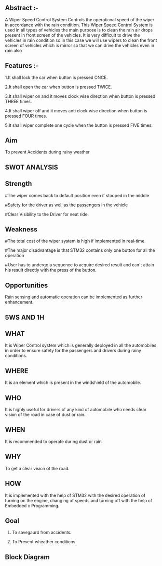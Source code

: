 ## Abstract :-
A Wiper Speed Control System Controls the operational speed of the wiper in accordance with the rain condition. This Wiper Speed Control System is used in all types of vehicles the main purpose is to clean the rain air drops present in front screen of the vehicles. It is very difficult to drive the vehicles in rain condition so in this case we will use wipers to clean the front screen of vehicles which is mirror so that we can drive the vehicles even in rain also

## Features :-
1.It shall lock the car when button is pressed ONCE.

2.It shall open the car when button is pressed TWICE.

3.It shall wiper on and it moves clock wise direction when button is pressed THREE times.

4.It shall wiper off and it moves anti clock wise direction when button is pressed FOUR times.

5.It shall wiper complete one cycle when the button is pressed FIVE times.

## Aim 
To prevent Accidents during rainy weather

## SWOT ANALYSIS

## Strength

#The wiper comes back to default position even if stooped in the middle

#Safety for the driver as well as the passengers in the vehicle

#Clear Visibility to the Driver for neat ride.

## Weakness

#The total cost of the wiper system is high if implemented in real-time.

#The major disadvantage is that STM32 contains only one button for all the operation

#User has to undergo a sequence to acquire desired result and can't attain his result directly with the press of the button.

## Opportunities

 Rain sensing and automatic operation can be implemented as further enhancement.

## 5WS AND 1H

## WHAT

It is Wiper Control system which is generally deployed in all the automobiles in order to ensure safety for the passengers and drivers during rainy conditions.

## WHERE

It is an element which is present in the windshield of the automobile.

## WHO

It is highly useful for drivers of any kind of automobile who needs clear vision of the road in case of dust or rain.

## WHEN

It is recommended to operate during dust or rain

## WHY

To get a clear vision of the road.

## HOW

It is implemented with the help of STM32 with the desired operation of turning on the engine, changing of speeds and turning off with the help of Embedded c Programming.
## Goal
1. To savegaurd  from accidents.

2. To Prevent wheather conditions.


## Block Diagram


